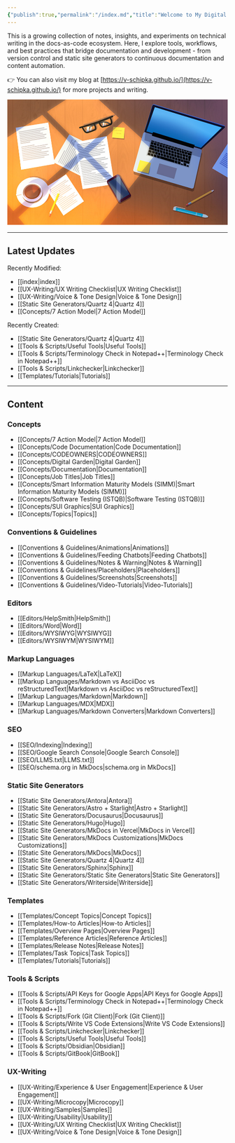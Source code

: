 ```yaml
---
{"publish":true,"permalink":"/index.md","title":"Welcome to My Digital Garden 🌱","cssclasses":""}
---
```



This is a growing collection of notes, insights, and experiments on technical writing in the docs-as-code ecosystem. Here, I explore tools, workflows, and best practices that bridge documentation and development - from version control and static site generators to continuous documentation and content automation.  

👉 You can also visit my blog at [https://v-schipka.github.io/](https://v-schipka.github.io/) for more projects and writing.


![banner](https://raw.githubusercontent.com/v-schipka/images/refs/heads/main/banners/2-desk.jpg)


---
## Latest Updates

Recently Modified:
- [[index\|index]]
- [[UX-Writing/UX Writing Checklist\|UX Writing Checklist]]
- [[UX-Writing/Voice & Tone Design\|Voice & Tone Design]]
- [[Static Site Generators/Quartz 4\|Quartz 4]]
- [[Concepts/7 Action Model\|7 Action Model]]

Recently Created:
- [[Static Site Generators/Quartz 4\|Quartz 4]]
- [[Tools & Scripts/Useful Tools\|Useful Tools]]
- [[Tools & Scripts/Terminology Check in Notepad++\|Terminology Check in Notepad++]]
- [[Tools & Scripts/Linkchecker\|Linkchecker]]
- [[Templates/Tutorials\|Tutorials]]

---
## Content

### Concepts
- [[Concepts/7 Action Model\|7 Action Model]]
- [[Concepts/Code Documentation\|Code Documentation]]
- [[Concepts/CODEOWNERS\|CODEOWNERS]]
- [[Concepts/Digital Garden\|Digital Garden]]
- [[Concepts/Documentation\|Documentation]]
- [[Concepts/Job Titles\|Job Titles]]
- [[Concepts/Smart Information Maturity Models (SIMM)\|Smart Information Maturity Models (SIMM)]]
- [[Concepts/Software Testing (ISTQB)\|Software Testing (ISTQB)]]
- [[Concepts/SUI Graphics\|SUI Graphics]]
- [[Concepts/Topics\|Topics]]


### Conventions & Guidelines
- [[Conventions & Guidelines/Animations\|Animations]]
- [[Conventions & Guidelines/Feeding Chatbots\|Feeding Chatbots]]
- [[Conventions & Guidelines/Notes & Warning\|Notes & Warning]]
- [[Conventions & Guidelines/Placeholders\|Placeholders]]
- [[Conventions & Guidelines/Screenshots\|Screenshots]]
- [[Conventions & Guidelines/Video-Tutorials\|Video-Tutorials]]


### Editors
- [[Editors/HelpSmith\|HelpSmith]]
- [[Editors/Word\|Word]]
- [[Editors/WYSIWYG\|WYSIWYG]]
- [[Editors/WYSIWYM\|WYSIWYM]]


### Markup Languages
- [[Markup Languages/LaTeX\|LaTeX]]
- [[Markup Languages/Markdown vs AsciiDoc vs reStructuredText\|Markdown vs AsciiDoc vs reStructuredText]]
- [[Markup Languages/Markdown\|Markdown]]
- [[Markup Languages/MDX\|MDX]]
- [[Markup Languages/Markdown Converters\|Markdown Converters]]


### SEO
- [[SEO/Indexing\|Indexing]]
- [[SEO/Google Search Console\|Google Search Console]]
- [[SEO/LLMS.txt\|LLMS.txt]]
- [[SEO/schema.org in MkDocs\|schema.org in MkDocs]]


### Static Site Generators
- [[Static Site Generators/Antora\|Antora]]
- [[Static Site Generators/Astro + Starlight\|Astro + Starlight]]
- [[Static Site Generators/Docusaurus\|Docusaurus]]
- [[Static Site Generators/Hugo\|Hugo]]
- [[Static Site Generators/MkDocs in Vercel\|MkDocs in Vercel]]
- [[Static Site Generators/MkDocs Customizations\|MkDocs Customizations]]
- [[Static Site Generators/MkDocs\|MkDocs]]
- [[Static Site Generators/Quartz 4\|Quartz 4]]
- [[Static Site Generators/Sphinx\|Sphinx]]
- [[Static Site Generators/Static Site Generators\|Static Site Generators]]
- [[Static Site Generators/Writerside\|Writerside]]


### Templates
- [[Templates/Concept Topics\|Concept Topics]]
- [[Templates/How-to Articles\|How-to Articles]]
- [[Templates/Overview Pages\|Overview Pages]]
- [[Templates/Reference Articles\|Reference Articles]]
- [[Templates/Release Notes\|Release Notes]]
- [[Templates/Task Topics\|Task Topics]]
- [[Templates/Tutorials\|Tutorials]]


### Tools & Scripts
- [[Tools & Scripts/API Keys for Google Apps\|API Keys for Google Apps]]
- [[Tools & Scripts/Terminology Check in Notepad++\|Terminology Check in Notepad++]]
- [[Tools & Scripts/Fork (Git Client)\|Fork (Git Client)]]
- [[Tools & Scripts/Write VS Code Extensions\|Write VS Code Extensions]]
- [[Tools & Scripts/Linkchecker\|Linkchecker]]
- [[Tools & Scripts/Useful Tools\|Useful Tools]]
- [[Tools & Scripts/Obsidian\|Obsidian]]
- [[Tools & Scripts/GitBook\|GitBook]]


### UX-Writing
- [[UX-Writing/Experience & User Engagement\|Experience & User Engagement]]
- [[UX-Writing/Microcopy\|Microcopy]]
- [[UX-Writing/Samples\|Samples]]
- [[UX-Writing/Usability\|Usability]]
- [[UX-Writing/UX Writing Checklist\|UX Writing Checklist]]
- [[UX-Writing/Voice & Tone Design\|Voice & Tone Design]]

